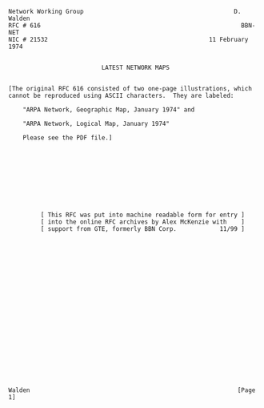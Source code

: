     Network Working Group                                          D. Walden
    RFC # 616                                                        BBN-NET
    NIC # 21532                                             11 February 1974


                              LATEST NETWORK MAPS


    [The original RFC 616 consisted of two one-page illustrations, which
    cannot be reproduced using ASCII characters.  They are labeled:

        "ARPA Network, Geographic Map, January 1974" and

        "ARPA Network, Logical Map, January 1974"

        Please see the PDF file.]










             [ This RFC was put into machine readable form for entry ]
             [ into the online RFC archives by Alex McKenzie with    ]
             [ support from GTE, formerly BBN Corp.            11/99 ]






















    Walden                                                          [Page 1]
